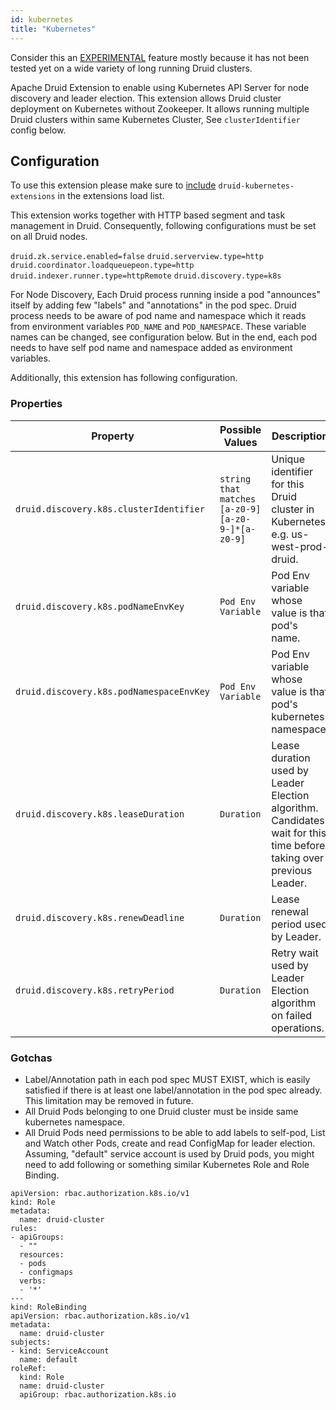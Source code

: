 ```yaml
---
id: kubernetes
title: "Kubernetes"
---
```


<!--
  ~ Licensed to the Apache Software Foundation (ASF) under one
  ~ or more contributor license agreements.  See the NOTICE file
  ~ distributed with this work for additional information
  ~ regarding copyright ownership.  The ASF licenses this file
  ~ to you under the Apache License, Version 2.0 (the
  ~ "License"); you may not use this file except in compliance
  ~ with the License.  You may obtain a copy of the License at
  ~
  ~   http://www.apache.org/licenses/LICENSE-2.0
  ~
  ~ Unless required by applicable law or agreed to in writing,
  ~ software distributed under the License is distributed on an
  ~ "AS IS" BASIS, WITHOUT WARRANTIES OR CONDITIONS OF ANY
  ~ KIND, either express or implied.  See the License for the
  ~ specific language governing permissions and limitations
  ~ under the License.
  -->

Consider this an [EXPERIMENTAL](../experimental.md) feature mostly because it has not been tested yet on a wide variety of long running Druid clusters.

Apache Druid Extension to enable using Kubernetes API Server for node discovery and leader election. This extension allows Druid cluster deployment on Kubernetes without Zookeeper. It allows running multiple Druid clusters within same Kubernetes Cluster, See `clusterIdentifier` config below.


## Configuration

To use this extension please make sure to  [include](../../development/extensions.md#loading-extensions) `druid-kubernetes-extensions` in the extensions load list.

This extension works together with HTTP based segment and task management in Druid. Consequently, following configurations must be set on all Druid nodes.

`druid.zk.service.enabled=false`
`druid.serverview.type=http`
`druid.coordinator.loadqueuepeon.type=http`
`druid.indexer.runner.type=httpRemote`
`druid.discovery.type=k8s`

For Node Discovery, Each Druid process running inside a pod "announces" itself by adding few "labels" and "annotations" in the pod spec. Druid process needs to be aware of pod name and namespace which it reads from environment variables `POD_NAME` and `POD_NAMESPACE`. These variable names can be changed, see configuration below. But in the end, each pod needs to have self pod name and namespace added as environment variables.

Additionally, this extension has following configuration.

### Properties
|Property|Possible Values|Description|Default|required|
|--------|---------------|-----------|-------|--------|
|`druid.discovery.k8s.clusterIdentifier`|`string that matches [a-z0-9][a-z0-9-]*[a-z0-9]`|Unique identifier for this Druid cluster in Kubernetes e.g. us-west-prod-druid.|None|Yes|
|`druid.discovery.k8s.podNameEnvKey`|`Pod Env Variable`|Pod Env variable whose value is that pod's name.|POD_NAME|No|
|`druid.discovery.k8s.podNamespaceEnvKey`|`Pod Env Variable`|Pod Env variable whose value is that pod's kubernetes namespace.|POD_NAMESPACE|No|
|`druid.discovery.k8s.leaseDuration`|`Duration`|Lease duration used by Leader Election algorithm. Candidates wait for this time before taking over previous Leader.|PT60S|No|
|`druid.discovery.k8s.renewDeadline`|`Duration`|Lease renewal period used by Leader.|PT17S|No|
|`druid.discovery.k8s.retryPeriod`|`Duration`|Retry wait used by Leader Election algorithm on failed operations.|PT5S|No|

### Gotchas

- Label/Annotation path in each pod spec MUST EXIST, which is easily satisfied if there is at least one label/annotation in the pod spec already. This limitation may be removed in future.
- All Druid Pods belonging to one Druid cluster must be inside same kubernetes namespace.
- All Druid Pods need permissions to be able to add labels to self-pod, List and Watch other Pods, create and read ConfigMap for leader election. Assuming, "default" service account is used by Druid pods, you might need to add following or something similar Kubernetes Role and Role Binding.

```
apiVersion: rbac.authorization.k8s.io/v1
kind: Role
metadata:
  name: druid-cluster
rules:
- apiGroups:
  - ""
  resources:
  - pods
  - configmaps
  verbs:
  - '*'
---
kind: RoleBinding
apiVersion: rbac.authorization.k8s.io/v1
metadata:
  name: druid-cluster
subjects:
- kind: ServiceAccount
  name: default
roleRef:
  kind: Role
  name: druid-cluster
  apiGroup: rbac.authorization.k8s.io
```
